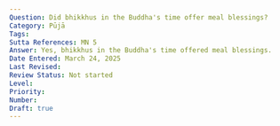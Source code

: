 ```yaml
---
Question: Did bhikkhus in the Buddha's time offer meal blessings?
Category: Pūjā
Tags:
Sutta References: MN 5
Answer: Yes, bhikkhus in the Buddha's time offered meal blessings.
Date Entered: March 24, 2025
Last Revised:
Review Status: Not started
Level: 
Priority: 
Number: 
Draft: true
---
```


